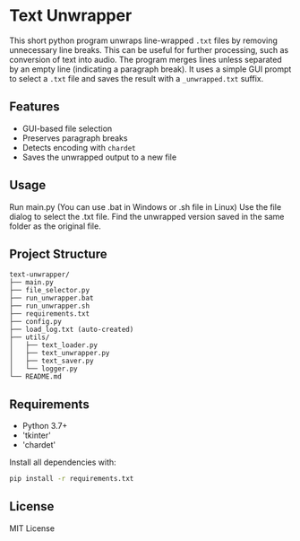 # Text Unwrapper
This short python program unwraps line-wrapped `.txt` files by removing unnecessary line breaks. This can be useful for further processing, such as conversion of text into audio.
The program merges lines unless separated by an empty line (indicating a paragraph break). It uses a simple GUI prompt to select a `.txt` file and saves the result with a `_unwrapped.txt` suffix.

## Features
- GUI-based file selection  
- Preserves paragraph breaks  
- Detects encoding with `chardet`
- Saves the unwrapped output to a new file  

## Usage
Run main.py (You can use .bat in Windows or .sh file in Linux)
Use the file dialog to select the .txt file.
Find the unwrapped version saved in the same folder as the original file.

## Project Structure
```
text-unwrapper/
├── main.py
├── file_selector.py
├── run_unwrapper.bat
├── run_unwrapper.sh
├── requirements.txt
├── config.py
├── load_log.txt (auto-created)
├── utils/
│   ├── text_loader.py
│   ├── text_unwrapper.py
│   ├── text_saver.py
│   └── logger.py
└── README.md
```

## Requirements
- Python 3.7+
- 'tkinter'
- 'chardet'

Install all dependencies with:
```bash
pip install -r requirements.txt
```
## License
MIT License
